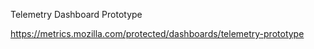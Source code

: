 Telemetry Dashboard Prototype

https://metrics.mozilla.com/protected/dashboards/telemetry-prototype
